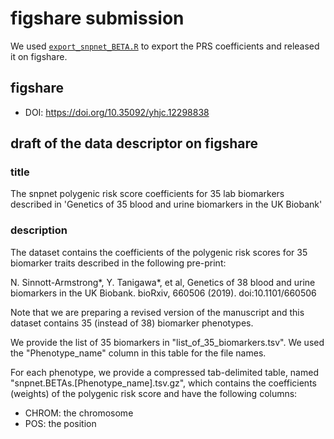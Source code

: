 # figshare submission

We used [`export_snpnet_BETA.R`](export_snpnet_BETA.R) to export the PRS coefficients and released it on figshare.

## figshare

- DOI: https://doi.org/10.35092/yhjc.12298838

## draft of the data descriptor on figshare

### title

The snpnet polygenic risk score coefficients for 35 lab biomarkers described in 'Genetics of 35 blood and urine biomarkers in the UK Biobank'

### description

The dataset contains the coefficients of the polygenic risk scores for 35 biomarker traits described in the following pre-print:

N. Sinnott-Armstrong*, Y. Tanigawa*, et al, Genetics of 38 blood and urine biomarkers in the UK Biobank. bioRxiv, 660506 (2019). doi:10.1101/660506

Note that we are preparing a revised version of the manuscript and this dataset contains 35 (instead of 38) biomarker phenotypes.

We provide the list of 35 biomarkers in "list_of_35_biomarkers.tsv". We used the "Phenotype_name" column in this table for the file names.

For each phenotype, we provide a compressed tab-delimited table, named "snpnet.BETAs.[Phenotype_name].tsv.gz", which contains the coefficients (weights) of the polygenic risk score and have the following columns:

- CHROM: the chromosome
- POS: the position
- ID: the variant identifier
- REF: the reference allele
- ALT: the alternate allele
- BETA: the coefficients (weights) of the PRS

Note that we used GRCh37/hg19 genome reference in the analysis and the BETA is always reported for the alternate allele.

We used the BASIL algorithm implemented in R snpnet package, which is described in another preprint:

J. Qian, et al, A Fast and Flexible Algorithm for Solving the Lasso in Large-scale and Ultrahigh-dimensional Problems. bioRxiv, 630079 (2019). doi:10.1101/630079
